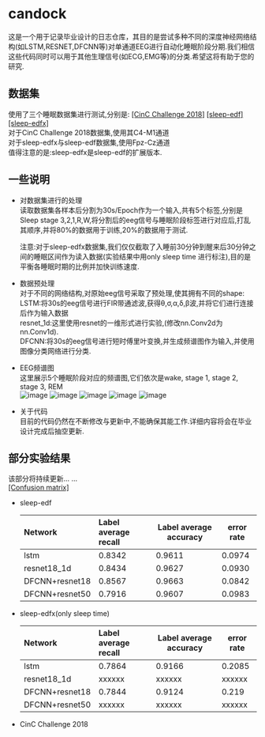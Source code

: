 # candock
这是一个用于记录毕业设计的日志仓库，其目的是尝试多种不同的深度神经网络结构(如LSTM,RESNET,DFCNN等)对单通道EEG进行自动化睡眠阶段分期.我们相信这些代码同时可以用于其他生理信号(如ECG,EMG等)的分类.希望这将有助于您的研究.<br>
## 数据集
使用了三个睡眠数据集进行测试,分别是:   [[CinC Challenge 2018]](https://physionet.org/physiobank/database/challenge/2018/#files)    [[sleep-edf]](https://www.physionet.org/physiobank/database/sleep-edf/)   [[sleep-edfx]](https://www.physionet.org/physiobank/database/sleep-edfx/) <br>
对于CinC Challenge 2018数据集,使用其C4-M1通道<br>对于sleep-edfx与sleep-edf数据集,使用Fpz-Cz通道<br>
值得注意的是:sleep-edfx是sleep-edf的扩展版本.<br>

## 一些说明
* 对数据集进行的处理<br>
  读取数据集各样本后分割为30s/Epoch作为一个输入,共有5个标签,分别是Sleep stage 3,2,1,R,W,将分割后的eeg信号与睡眠阶段标签进行对应后,打乱其顺序,并将80%的数据用于训练,20%的数据用于测试.<br>

  注意:对于sleep-edfx数据集,我们仅仅截取了入睡前30分钟到醒来后30分钟之间的睡眠区间作为读入数据(实验结果中用only sleep time 进行标注),目的是平衡各睡眠时期的比例并加快训练速度.

* 数据预处理<br>
  对于不同的网络结构,对原始eeg信号采取了预处理,使其拥有不同的shape:<br>
  LSTM:将30s的eeg信号进行FIR带通滤波,获得θ,σ,α,δ,β波,并将它们进行连接后作为输入数据<br>
  resnet_1d:这里使用resnet的一维形式进行实验,(修改nn.Conv2d为nn.Conv1d).<br>
  DFCNN:将30s的eeg信号进行短时傅里叶变换,并生成频谱图作为输入,并使用图像分类网络进行分类.<br>

* EEG频谱图<br>
  这里展示5个睡眠阶段对应的频谱图,它们依次是wake, stage 1, stage 2, stage 3, REM<br>
  ![image](https://github.com/HypoX64/candock/blob/master/image/spectrum_wake.png)
  ![image](https://github.com/HypoX64/candock/blob/master/image/spectrum_N1.png)
  ![image](https://github.com/HypoX64/candock/blob/master/image/spectrum_N2.png)
  ![image](https://github.com/HypoX64/candock/blob/master/image/spectrum_N3.png)
  ![image](https://github.com/HypoX64/candock/blob/master/image/spectrum_REM.png)

* 关于代码<br>
  目前的代码仍然在不断修改与更新中,不能确保其能工作.详细内容将会在毕业设计完成后抽空更新.<br>
## 部分实验结果
该部分将持续更新... ...<br>
[[Confusion matrix]](https://github.com/HypoX64/candock/blob/master/image/confusion_mat)<br>
* sleep-edf<br>

  | Network        | Label average recall | Label average accuracy | error rate |
  | :------------- | :------------------- | ---------------------- | ---------- |
  | lstm           | 0.8342               | 0.9611                 | 0.0974     |
  | resnet18_1d    | 0.8434               | 0.9627                 | 0.0930     |
  | DFCNN+resnet18 | 0.8567               | 0.9663                 | 0.0842     |
  | DFCNN+resnet50 | 0.7916               | 0.9607                 | 0.0983     |

* sleep-edfx(only sleep time)<br>

  | Network        | Label average recall | Label average accuracy | error rate |
  | :------------- | :------------------- | ---------------------- | ---------- |
  | lstm           | 0.7864               | 0.9166                 | 0.2085     |
  | resnet18_1d    | xxxxxx               | xxxxxx                 | xxxxxx     |
  | DFCNN+resnet18 | 0.7844               | 0.9124                 | 0.219      |
  | DFCNN+resnet50 | xxxxxx               | xxxxxx                 | xxxxxx     |

* CinC Challenge 2018<br>
